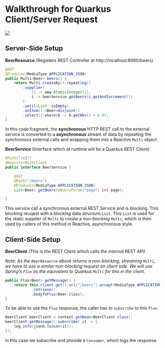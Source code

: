 # Walkthrough for Quarkus Client/Server Request

![](https://i.imgur.com/V1084bq.png)

## Server-Side Setup

**BeerResource** (Registers REST Controller at http://localhost:8080/beers)

```java
@GET
@Produces(MediaType.APPLICATION_JSON)
public Multi<Beer> beers() {
    return Multi.createBy().repeating() 
        .supplier( 
            () -> new AtomicInteger(1),
            i -> beerService.getBeers(i.getAndIncrement())
        )
        .until(List::isEmpty) 
        .onItem().<Beer>disjoint() 
        .select().where(b -> b.getAbv() > 6.0);
}
```

In this code fragment, the **synchronous** HTTP REST call to the external service is converted to a **asynchronous** stream of data by repeating the synchronous external calls and wrapping them into a Reactive `Multi` object.


**BeerService** (Interface which at runtime will be a Quarkus REST Client)

```java
@Path("/v2")
@RegisterRestClient
public interface BeerService {

    @GET
    @Path("/beers")
    @Produces(MediaType.APPLICATION_JSON)
    List<Beer> getBeers(@QueryParam("page") int page);

}
```

This service call a synchronous external REST Service and is blocking. This blocking reuqest with a _blocking_ data structure `List`. This `List` is used for the static _supplier_ of `Multi` to create a _non-blocking_ `Multi`, which is then used by callers of this method in Reactive, asynchronous style.

## Client-Side Setup

**BeerClient** (This is the REST Client which calls the _internal_ REST API)

_Note: As the `BeerResource` above returns a non-blocking, streaming `Multi`, we have to use a similar non-blocking request on client side. We will use Spring's `Flux` as the equivalent to Quarkus `Multi` for this in the client._

```java
public Flux<Beer> getMessage() {
    return this.client.get().uri("/beers").accept(MediaType.APPLICATION_JSON)
            .retrieve()
            .bodyToFlux(Beer.class);
}
```

To be able to use the `Flux` response, the caller has to `subscribe` to this `Flux`:

```java
BeerClient beerClient = context.getBean(BeerClient.class);
beerClient.getMessage().subscribe( it -> {
    log.info(jsonb.toJson(it));
});
```

in this case we subscribe and provide a `Consumer`, which logs the response.
